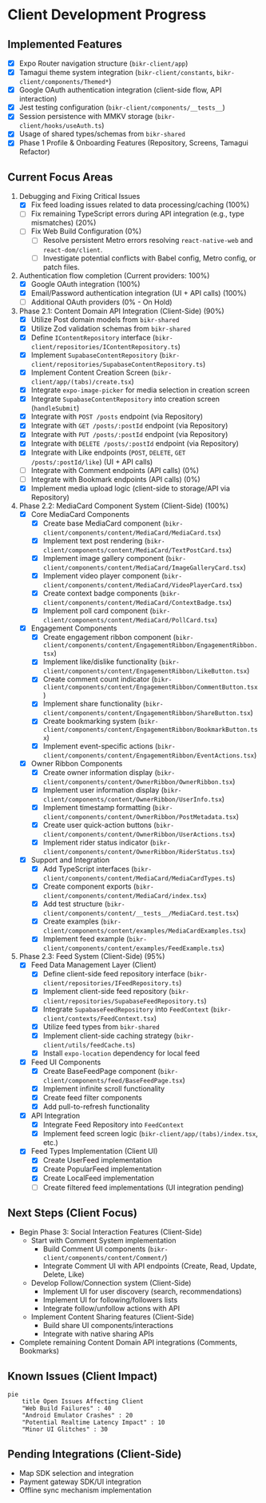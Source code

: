# Client Development Progress

## Implemented Features
- [x] Expo Router navigation structure (`bikr-client/app`)
- [x] Tamagui theme system integration (`bikr-client/constants`, `bikr-client/components/Themed*`)
- [x] Google OAuth authentication integration (client-side flow, API interaction)
- [x] Jest testing configuration (`bikr-client/components/__tests__`)
- [x] Session persistence with MMKV storage (`bikr-client/hooks/useAuth.ts`)
- [x] Usage of shared types/schemas from `bikr-shared`
- [x] Phase 1 Profile & Onboarding Features (Repository, Screens, Tamagui Refactor)

## Current Focus Areas
1. Debugging and Fixing Critical Issues
   - [x] Fix feed loading issues related to data processing/caching (100%)
   - [ ] Fix remaining TypeScript errors during API integration (e.g., type mismatches) (20%)
   - [ ] Fix Web Build Configuration (0%)
     - [ ] Resolve persistent Metro errors resolving `react-native-web` and `react-dom/client`.
     - [ ] Investigate potential conflicts with Babel config, Metro config, or patch files.

2. Authentication flow completion (Current providers: 100%)
   - [x] Google OAuth integration (100%)
   - [x] Email/Password authentication integration (UI + API calls) (100%)
   - [ ] Additional OAuth providers (0% - On Hold)
3. Phase 2.1: Content Domain API Integration (Client-Side) (90%)
   - [x] Utilize Post domain models from `bikr-shared`
   - [x] Utilize Zod validation schemas from `bikr-shared`
   - [x] Define `IContentRepository` interface (`bikr-client/repositories/IContentRepository.ts`)
   - [x] Implement `SupabaseContentRepository` (`bikr-client/repositories/SupabaseContentRepository.ts`)
   - [x] Implement Content Creation Screen (`bikr-client/app/(tabs)/create.tsx`)
   - [x] Integrate `expo-image-picker` for media selection in creation screen
   - [x] Integrate `SupabaseContentRepository` into creation screen (`handleSubmit`)
   - [x] Integrate with `POST /posts` endpoint (via Repository)
   - [x] Integrate with `GET /posts/:postId` endpoint (via Repository)
   - [x] Integrate with `PUT /posts/:postId` endpoint (via Repository)
   - [x] Integrate with `DELETE /posts/:postId` endpoint (via Repository)
   - [x] Integrate with Like endpoints (`POST`, `DELETE`, `GET /posts/:postId/like`) (UI + API calls)
   - [ ] Integrate with Comment endpoints (API calls) (0%)
   - [ ] Integrate with Bookmark endpoints (API calls) (0%)
   - [x] Implement media upload logic (client-side to storage/API via Repository)
4. Phase 2.2: MediaCard Component System (Client-Side) (100%)
   - [x] Core MediaCard Components
     - [x] Create base MediaCard component (`bikr-client/components/content/MediaCard/MediaCard.tsx`)
     - [x] Implement text post rendering (`bikr-client/components/content/MediaCard/TextPostCard.tsx`)
     - [x] Implement image gallery component (`bikr-client/components/content/MediaCard/ImageGalleryCard.tsx`)
     - [x] Implement video player component (`bikr-client/components/content/MediaCard/VideoPlayerCard.tsx`)
     - [x] Create context badge components (`bikr-client/components/content/MediaCard/ContextBadge.tsx`)
     - [x] Implement poll card component (`bikr-client/components/content/MediaCard/PollCard.tsx`)
   - [x] Engagement Components
     - [x] Create engagement ribbon component (`bikr-client/components/content/EngagementRibbon/EngagementRibbon.tsx`)
     - [x] Implement like/dislike functionality (`bikr-client/components/content/EngagementRibbon/LikeButton.tsx`)
     - [x] Create comment count indicator (`bikr-client/components/content/EngagementRibbon/CommentButton.tsx`)
     - [x] Implement share functionality (`bikr-client/components/content/EngagementRibbon/ShareButton.tsx`)
     - [x] Create bookmarking system (`bikr-client/components/content/EngagementRibbon/BookmarkButton.tsx`)
     - [x] Implement event-specific actions (`bikr-client/components/content/EngagementRibbon/EventActions.tsx`)
   - [x] Owner Ribbon Components
     - [x] Create owner information display (`bikr-client/components/content/OwnerRibbon/OwnerRibbon.tsx`)
     - [x] Implement user information display (`bikr-client/components/content/OwnerRibbon/UserInfo.tsx`) 
     - [x] Implement timestamp formatting (`bikr-client/components/content/OwnerRibbon/PostMetadata.tsx`)
     - [x] Create user quick-action buttons (`bikr-client/components/content/OwnerRibbon/UserActions.tsx`)
     - [x] Implement rider status indicator (`bikr-client/components/content/OwnerRibbon/RiderStatus.tsx`)
   - [x] Support and Integration
     - [x] Add TypeScript interfaces (`bikr-client/components/content/MediaCard/MediaCardTypes.ts`)
     - [x] Create component exports (`bikr-client/components/content/MediaCard/index.tsx`)
     - [x] Add test structure (`bikr-client/components/content/__tests__/MediaCard.test.tsx`)
     - [x] Create examples (`bikr-client/components/content/examples/MediaCardExamples.tsx`)
     - [x] Implement feed example (`bikr-client/components/content/examples/FeedExample.tsx`)
5. Phase 2.3: Feed System (Client-Side) (95%)
   - [x] Feed Data Management Layer (Client)
     - [x] Define client-side feed repository interface (`bikr-client/repositories/IFeedRepository.ts`)
     - [x] Implement client-side feed repository (`bikr-client/repositories/SupabaseFeedRepository.ts`)
     - [x] Integrate `SupabaseFeedRepository` into `FeedContext` (`bikr-client/contexts/FeedContext.tsx`)
     - [x] Utilize feed types from `bikr-shared`
     - [x] Implement client-side caching strategy (`bikr-client/utils/feedCache.ts`)
     - [x] Install `expo-location` dependency for local feed
   - [x] Feed UI Components
     - [x] Create BaseFeedPage component (`bikr-client/components/feed/BaseFeedPage.tsx`)
     - [x] Implement infinite scroll functionality
     - [x] Create feed filter components
     - [x] Add pull-to-refresh functionality
   - [x] API Integration
     - [x] Integrate Feed Repository into `FeedContext`
     - [x] Implement feed screen logic (`bikr-client/app/(tabs)/index.tsx`, etc.)
   - [x] Feed Types Implementation (Client UI)
     - [x] Create UserFeed implementation
     - [x] Create PopularFeed implementation
     - [x] Create LocalFeed implementation
     - [ ] Create filtered feed implementations (UI integration pending)

## Next Steps (Client Focus)
- Begin Phase 3: Social Interaction Features (Client-Side)
  - Start with Comment System implementation
    - Build Comment UI components (`bikr-client/components/content/Comment/`)
    - Integrate Comment UI with API endpoints (Create, Read, Update, Delete, Like)
  - Develop Follow/Connection system (Client-Side)
    - Implement UI for user discovery (search, recommendations)
    - Implement UI for following/followers lists
    - Integrate follow/unfollow actions with API
  - Implement Content Sharing features (Client-Side)
    - Build share UI components/interactions
    - Integrate with native sharing APIs
- Complete remaining Content Domain API integrations (Comments, Bookmarks)

## Known Issues (Client Impact)
```mermaid
pie
    title Open Issues Affecting Client
    "Web Build Failures" : 40
    "Android Emulator Crashes" : 20
    "Potential Realtime Latency Impact" : 10 
    "Minor UI Glitches" : 30
```

## Pending Integrations (Client-Side)
- Map SDK selection and integration
- Payment gateway SDK/UI integration
- Offline sync mechanism implementation
